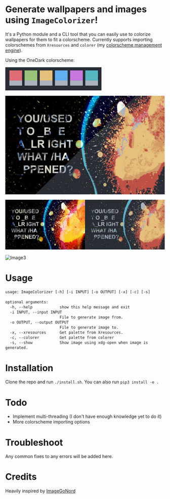# Generate wallpapers and images using `ImageColorizer`!

It's a Python module and a CLI tool that you can easily use to colorize wallpapers for them to fit a colorscheme.
Currently supports importing colorschemes from `Xresources` and `colorer` (my [colorscheme management engine](https://github.com/ngynLk/colorer)).

Using the OneDark colorscheme:

![Colorscheme](Demo/Onedark.png)

![Image](Demo/demo1.jpg)

![Image2](Demo/demo2.jpg)

![Image3](Demo/montage.png.jpg)

# Usage

```
usage: ImageColorizer [-h] [-i INPUT] [-o OUTPUT] [-x] [-c] [-s]

optional arguments:
  -h, --help            show this help message and exit
  -i INPUT, --input INPUT
                        File to generate image from.
  -o OUTPUT, --output OUTPUT
                        File to generate image to.
  -x, --xresources      Get palette from Xresources.
  -c, --colorer         Get palette from colorer
  -s, --show            Show image using xdg-open when image is generated.
```

# Installation

Clone the repo and run `./install.sh`. You can also run `pip3 install -e .`

# Todo

+ Implement multi-threading (I don't have enough knowledge yet to do it)
+ More colorscheme importing options

# Troubleshoot

Any common fixes to any errors will be added here.

# Credits

Heavily inspired by [ImageGoNord](https://github.com/Schrodinger-Hat/ImageGoNord-pip)

